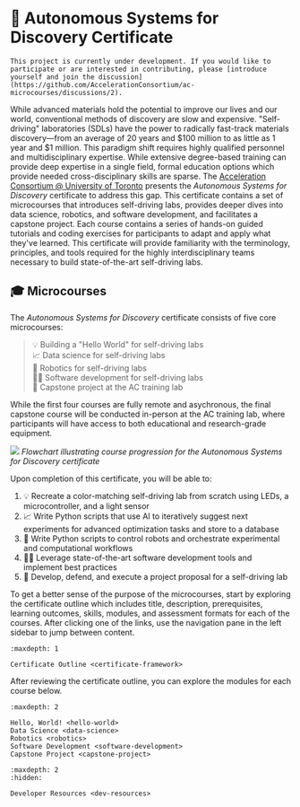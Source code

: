 # 📜 Autonomous Systems for Discovery Certificate

```{warning}
This project is currently under development. If you would like to participate or are interested in contributing, please [introduce yourself and join the discussion](https://github.com/AccelerationConsortium/ac-microcourses/discussions/2).
```

While advanced materials hold the potential to improve our lives and our world, conventional methods of discovery are slow and expensive. "Self-driving" laboratories (SDLs) have the power to radically fast-track materials discovery—from an average of 20 years and \$100 million to as little as 1 year and \$1 million. This paradigm shift requires highly qualified personnel and multidisciplinary expertise. While extensive degree-based training can provide deep expertise in a single field, formal education options which provide needed cross-disciplinary skills are sparse. The [Acceleration Consortium @ University of Toronto](https://acceleration.utoronto.ca/) presents the *Autonomous Systems for Discovery* certificate to address this gap. This certificate contains a set of microcourses that introduces self-driving labs, provides deeper dives into data science, robotics, and software development, and facilitates a capstone project. Each course contains a series of hands-on guided tutorials and coding exercises for participants to adapt and apply what they've learned. This certificate will provide familiarity with the terminology, principles, and tools required for the highly interdisciplinary teams necessary to build state-of-the-art self-driving labs.

<!-- ```{note}
While the certificate option requires formal registration and tuition dues, the course content is made freely available.
``` -->

<!-- Alan's YouTube video, either here or as part of the Hello, World! course -->
<!-- description of the microcredentials, and the difference between the microcourse content and the microcredentials certificate -->

<!-- In the first course, participants will design and build a "Hello World" for self-driving labs using physical hardware and Python programming. The next three courses provide deeper dives into data science, robotics, and software development topics. These courses  will enable participants to iteratively suggest the next best experiment to perform, use a database backend to programatically upload and retrieve materials data, and orchestrate experimental and computational workflows. Likewise, participants will use software development tools and best practices to maximize efficiency and minimize frustration. The fifth and final course is a capstone project conducted in-person at the AC training lab, where participants will have access to both educational and research-grade equipment. -->

## 🎓 Microcourses

The *Autonomous Systems for Discovery* certificate consists of five core microcourses:

<!-- 1️⃣ 💡 Building a "Hello World" for self-driving labs<br>
2️⃣ 📈 Data science for self-driving labs<br>
3️⃣ 🦾 Robotics for self-driving labs<br>
4️⃣ 🧑‍💻 Software development for self-driving labs<br>
5️⃣ 🏢 Capstone project at the AC training lab -->

> 💡 Building a "Hello World" for self-driving labs<br>
> 📈 Data science for self-driving labs<br>
> 🦾 Robotics for self-driving labs<br>
> 🧑‍💻 Software development for self-driving labs<br>
> 🏢 Capstone project at the AC training lab


<!-- which participants will propose, develop, and defend a self-driving lab project. This will take place at the Acceleration Consortium's in-person training facility equipped with education- and research-grade equipment including liquid handlers, solid dispensers, Cartesian-axis systems, mobile robotic arms, a vertical lift module, and synthesis and characterization modules. -->

While the first four courses are fully remote and asychronous, the final capstone course will be conducted in-person at the AC training lab, where participants will have access to both educational and research-grade equipment.

<!-- link to the AC training lab page -->

<!-- <img src="course-flowchart.png" width=400><br> -->
![](course-flowchart.png)
*Flowchart illustrating course progression for the Autonomous Systems for Discovery certificate*

<!-- ## 🎯 Learning Outcomes -->

Upon completion of this certificate, you will be able to:

1. 💡 Recreate a color-matching self-driving lab from scratch using LEDs, a microcontroller, and a light sensor
1. 📈 Write Python scripts that use AI to iteratively suggest next experiments for advanced optimization tasks and store to a database
1. 🦾 Write Python scripts to control robots and orchestrate experimental and computational workflows
1. 🧑‍💻 Leverage state-of-the-art software development tools and implement best practices
1. 🏢 Develop, defend, and execute a project proposal for a self-driving lab

<!-- 1. Use a database backend to programatically upload and retrieve materials data -->

To get a better sense of the purpose of the microcourses, start by exploring the certificate outline which includes title, description, prerequisites, learning outcomes, skills, modules, and assessment formats for each of the courses. After clicking one of the links, use the navigation pane in the left sidebar to jump between content.

<!-- Explore the course-level modules, topics, learning outcomes, and other info with the links below. After clicking one of the links, use the navigation pane in the left sidebar to jump between sections. -->

```{toctree}
:maxdepth: 1

Certificate Outline <certificate-framework>
```

After reviewing the certificate outline, you can explore the modules for each course below.

```{toctree}
:maxdepth: 2

Hello, World! <hello-world>
Data Science <data-science>
Robotics <robotics>
Software Development <software-development>
Capstone Project <capstone-project>
```

<!-- Perhaps use nested <details> to keep the content all within the index page -->

<!-- ## Additional Resources -->

```{toctree}
:maxdepth: 2
:hidden:

Developer Resources <dev-resources>
```

<!-- ```{toctree}
:maxdepth: 2

Contributions & Help <contributing>
License <license>
Authors <authors>
Changelog <changelog>
Module Reference <api/modules>
``` -->

<!-- * {ref}`genindex`
* {ref}`modindex`
* {ref}`search` -->

[Sphinx]: http://www.sphinx-doc.org/
[Markdown]: https://daringfireball.net/projects/markdown/
[reStructuredText]: http://www.sphinx-doc.org/en/master/usage/restructuredtext/basics.html
[MyST]: https://myst-parser.readthedocs.io/en/latest/
